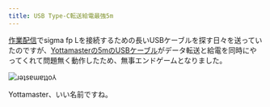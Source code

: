 ```yaml
---
title: USB Type-C転送給電最強5m
---
```

[作業配信](https://www.youtube.com/c/r7kamura)でsigma fp Lを接続するための長いUSBケーブルを探す日々を送っていたのですが、[Yottamasterの5mのUSBケーブル](https://www.amazon.co.jp/dp/B09Y1BY75P)がデータ転送と給電を同時にやってくれて問題無く動作したため、無事エンドゲームとなりました。

![](https://lh3.googleusercontent.com/Rt7fQ50P-ono7bC5j0v5UHp5KDz8wVGyZQzVCD4LCPyFpAaE5BJ9_sHsmLhftCSStp3e8qTFODsVSHT_j3FdMDs1spMM4VuM7LrKIKZKP4yiU0_7pXLzAGfS_-IL-0hFyxo7zKD-eQ_tCY7ProA5RuM "ɹǝʇsɐɯɐʇʇo⅄")

Yottamaster、いい名前ですね。
